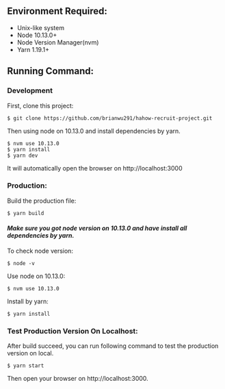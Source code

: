 ## **Environment Required:**
* Unix-like system
* Node 10.13.0+
* Node Version Manager(nvm)
* Yarn 1.19.1+

## **Running Command:**
### **Development**<br>
First, clone this project:
```
$ git clone https://github.com/brianwu291/hahow-recruit-project.git
```
Then using node on 10.13.0 and install dependencies by yarn. 
```
$ nvm use 10.13.0
$ yarn install
$ yarn dev
```
It will automatically open the browser on http://localhost:3000

### **Production:<br/>**
Build the production file:
```
$ yarn build
```
#### *Make sure you got node version on 10.13.0 and have install all dependencies by yarn.*<br>
To check node version:
```
$ node -v
```
Use node on 10.13.0:
```
$ nvm use 10.13.0
```
Install by yarn: 
```
$ yarn install
```
### **Test Production Version On Localhost**:<br>
After build succeed, you can run following command to test the production version on local.<br>
```
$ yarn start
```
Then open your browser on http://localhost:3000.
